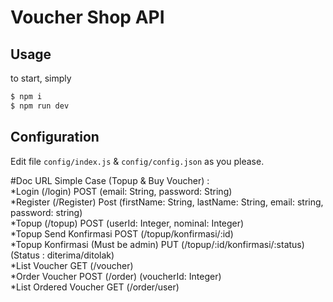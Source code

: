 # Voucher Shop API

## Usage

to start, simply

```sh
$ npm i
$ npm run dev
```

## Configuration

Edit file ```config/index.js``` & ```config/config.json``` as you please.

#Doc URL
Simple Case (Topup & Buy Voucher) : <br>
*Login (/login) POST (email: String, password: String)<br>
*Register (/Register) Post (firstName: String, lastName: String, email: string, password: string)<br>
*Topup (/topup) POST (userId: Integer, nominal: Integer)<br>
*Topup Send Konfirmasi POST (/topup/konfirmasi/:id) <br>
*Topup Konfirmasi (Must be admin) PUT (/topup/:id/konfirmasi/:status) (Status : diterima/ditolak)<br>
*List Voucher GET (/voucher) <br>
*Order Voucher POST (/order) (voucherId: Integer)<br>
*List Ordered Voucher GET (/order/user)<br>